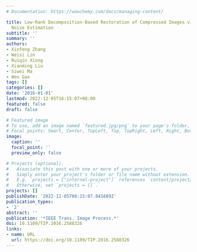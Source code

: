```yaml
---
# Documentation: https://wowchemy.com/docs/managing-content/

title: Low-Rank Decomposition-Based Restoration of Compressed Images via Adaptive
  Noise Estimation
subtitle: ''
summary: ''
authors:
- Xinfeng Zhang
- Weisi Lin
- Ruiqin Xiong
- Xianming Liu
- Siwei Ma
- Wen Gao
tags: []
categories: []
date: '2016-01-01'
lastmod: 2022-12-05T16:15:07+08:00
featured: false
draft: false

# Featured image
# To use, add an image named `featured.jpg/png` to your page's folder.
# Focal points: Smart, Center, TopLeft, Top, TopRight, Left, Right, BottomLeft, Bottom, BottomRight.
image:
  caption: ''
  focal_point: ''
  preview_only: false

# Projects (optional).
#   Associate this post with one or more of your projects.
#   Simply enter your project's folder or file name without extension.
#   E.g. `projects = ["internal-project"]` references `content/project/deep-learning/index.md`.
#   Otherwise, set `projects = []`.
projects: []
publishDate: '2022-12-05T08:15:07.041689Z'
publication_types:
- '2'
abstract: ''
publication: '*IEEE Trans. Image Process.*'
doi: 10.1109/TIP.2016.2588326
links:
- name: URL
  url: https://doi.org/10.1109/TIP.2016.2588326
---
```


